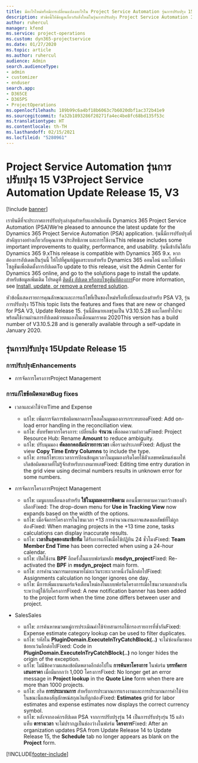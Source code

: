 ```yaml
---
title: มีอะไรใหม่หรือมีการเปลี่ยนแปลงอะไรใน Project Service Automation รุ่นการปรับปรุง 15 V3
description: หัวข้อนี้ให้ข้อมูลเกี่ยวกับสิ่งใหม่ในรุ่นการปรับปรุง Project Service Automation 15, V3
author: ruhercul
manager: kfend
ms.service: project-operations
ms.custom: dyn365-projectservice
ms.date: 01/27/2020
ms.topic: article
ms.author: ruhercul
audience: Admin
search.audienceType:
- admin
- customizer
- enduser
search.app:
- D365CE
- D365PS
- ProjectOperations
ms.openlocfilehash: 189b99c6a4bf18b6063c7b6020dbf1ac372b41e9
ms.sourcegitcommit: fa32b1893286f20271fa4ec4be8fc68bd135f53c
ms.translationtype: HT
ms.contentlocale: th-TH
ms.lasthandoff: 02/15/2021
ms.locfileid: "5280961"
---
```

# <a name="project-service-automation-update-release-15-v3"></a><span data-ttu-id="bb172-103">Project Service Automation รุ่นการปรับปรุง 15 V3</span><span class="sxs-lookup"><span data-stu-id="bb172-103">Project Service Automation Update Release 15, V3</span></span>

[!include [banner](../includes/psa-now-project-operations.md)]

<span data-ttu-id="bb172-104">เรายินดีที่จะประกาศการปรับปรุงล่าสุดสำหรับแอปพลิเคชัน Dynamics 365 Project Service Automation (PSA)</span><span class="sxs-lookup"><span data-stu-id="bb172-104">We’re pleased to announce the latest update for the Dynamics 365 Project Service Automation (PSA) application.</span></span> <span data-ttu-id="bb172-105">รุ่นนี้มีการปรับปรุงที่สำคัญบางอย่างเกี่ยวกับคุณภาพ ประสิทธิภาพ และการใช้งาน</span><span class="sxs-lookup"><span data-stu-id="bb172-105">This release includes some important improvements to quality, performance, and usability.</span></span> <span data-ttu-id="bb172-106">รุ่นนี้เข้ากันได้กับ Dynamics 365 9.x</span><span class="sxs-lookup"><span data-stu-id="bb172-106">This release is compatible with Dynamics 365 9.x.</span></span> <span data-ttu-id="bb172-107">หากต้องการอัปเดตเป็นรุ่นนี้ ให้ไปที่ศูนย์ผู้ดูแลระบบสำหรับ Dynamics 365 ออนไลน์ และไปที่หน้าโซลูชันเพื่อติดตั้งการอัปเดต</span><span class="sxs-lookup"><span data-stu-id="bb172-107">To update to this release, visit the Admin Center for Dynamics 365 online, and go to the solutions page to install the update.</span></span> <span data-ttu-id="bb172-108">สำหรับข้อมูลเพิ่มเติม โปรดดูที่ [ติดตั้ง อัปเดต หรือลบโซลูชันที่ต้องการ](https://docs.microsoft.com/power-platform/admin/install-remove-preferred-solution)</span><span class="sxs-lookup"><span data-stu-id="bb172-108">For more information, see [Install, update, or remove a preferred solution](https://docs.microsoft.com/power-platform/admin/install-remove-preferred-solution).</span></span>

<span data-ttu-id="bb172-109">หัวข้อนี้แสดงรายการคุณลักษณะและการแก้ไขที่เป็นของใหม่หรือที่เปลี่ยนแปลงสำหรับ PSA V3, รุ่นการปรับปรุง 15</span><span class="sxs-lookup"><span data-stu-id="bb172-109">This topic lists the features and fixes that are new or changed for PSA V3, Update Release 15.</span></span> <span data-ttu-id="bb172-110">รุ่นนี้มีหมายเลขรุ่นเป็น V3.10.5.28 และโดยทั่วไปจะพร้อมใช้งานผ่านการอัปเดตด้วยตนเองในเดือนมกราคม 2020</span><span class="sxs-lookup"><span data-stu-id="bb172-110">This version has a build number of V3.10.5.28 and is generally available through a self-update in January 2020.</span></span>

## <a name="update-release-15"></a><span data-ttu-id="bb172-111">รุ่นการปรับปรุง 15</span><span class="sxs-lookup"><span data-stu-id="bb172-111">Update Release 15</span></span> 

### <a name="enhancements"></a><span data-ttu-id="bb172-112">การปรับปรุง</span><span class="sxs-lookup"><span data-stu-id="bb172-112">Enhancements</span></span>

- <span data-ttu-id="bb172-113">การจัดการโครงการ</span><span class="sxs-lookup"><span data-stu-id="bb172-113">Project Management</span></span>

### <a name="bug-fixes"></a><span data-ttu-id="bb172-114">การแก้ไขข้อผิดพลาด</span><span class="sxs-lookup"><span data-stu-id="bb172-114">Bug fixes</span></span>

- <span data-ttu-id="bb172-115">เวลาและค่าใช้จ่าย</span><span class="sxs-lookup"><span data-stu-id="bb172-115">Time and Expense</span></span>

  - <span data-ttu-id="bb172-116">แก้ไข: เพิ่มการจัดการข้อผิดพลาดการโหลดในมุมมองการกระทบยอด</span><span class="sxs-lookup"><span data-stu-id="bb172-116">Fixed: Add on-load error handling in the reconciliation view.</span></span>
  - <span data-ttu-id="bb172-117">แก้ไข: ฮับทรัพยากรโครงการ: เปลี่ยนชื่อ **จำนวน** เพื่อลดความกำกวม</span><span class="sxs-lookup"><span data-stu-id="bb172-117">Fixed: Project Resource Hub: Rename **Amount** to reduce ambiguity.</span></span>
  - <span data-ttu-id="bb172-118">แก้ไข: ปรับมุมมอง **คัดลอกคอลัมน์รายการเวลา** เพื่อรวมประเภท</span><span class="sxs-lookup"><span data-stu-id="bb172-118">Fixed: Adjust the view **Copy Time Entry Columns** to include the type.</span></span>
  - <span data-ttu-id="bb172-119">แก้ไข: การแก้ไขระยะเวลาการป้อนข้อมูลเวลาในมุมมองกริดโดยใช้ตัวเลขทศนิยมส่งผลให้เกิดข้อผิดพลาดที่ไม่รู้จักสำหรับบางหมายเลข</span><span class="sxs-lookup"><span data-stu-id="bb172-119">Fixed: Editing time entry duration in the grid view using decimal numbers results in unknown error for some numbers.</span></span>

- <span data-ttu-id="bb172-120">การจัดการโครงการ</span><span class="sxs-lookup"><span data-stu-id="bb172-120">Project Management</span></span>

  - <span data-ttu-id="bb172-121">แก้ไข: เมนูแบบเลื่อนลงสำหรับ **ใช้ในมุมมองการติดตาม** ตอนนี้ขยายตามความกว้างของตัวเลือก</span><span class="sxs-lookup"><span data-stu-id="bb172-121">Fixed: The drop-down menu for **Use in Tracking View** now expands based on the width of the options.</span></span>
  - <span data-ttu-id="bb172-122">แก้ไข: เมื่อจัดการโครงการในโซนเวลา +13 การคำนวณงานอาจแสดงผลลัพธ์ที่ไม่ถูกต้อง</span><span class="sxs-lookup"><span data-stu-id="bb172-122">Fixed: When managing projects in the +13 time zone, tasks calculations can display inaccurate results.</span></span>
  - <span data-ttu-id="bb172-123">แก้ไข: **เวลาสิ้นสุดของสมาชิกทีม** ได้รับการแก้ไขเมื่อใช้ปฏิทิน 24 ชั่วโมง</span><span class="sxs-lookup"><span data-stu-id="bb172-123">Fixed: **Team Member End Time** has been corrected when using a 24-hour calendar.</span></span>
  - <span data-ttu-id="bb172-124">แก้ไข: เปิดใช้งาน **BPF** อีกครั้งในแบบฟอร์มหลัก **msdyn_project**</span><span class="sxs-lookup"><span data-stu-id="bb172-124">Fixed: Re-activated the **BPF** in **msdyn_project** main form.</span></span>
  - <span data-ttu-id="bb172-125">แก้ไข: การคำนวณการมอบหมายไม่ละเว้นระยะเวลาหนึ่งวันอีกต่อไป</span><span class="sxs-lookup"><span data-stu-id="bb172-125">Fixed: Assignments calculation no longer ignores one day.</span></span>
  - <span data-ttu-id="bb172-126">แก้ไข: มีการเพิ่มแบนเนอร์แจ้งเตือนใหม่ลงในแบบฟอร์มโครงการเมื่อโซนเวลาแตกต่างกันระหว่างผู้ใช้กับโครงการ</span><span class="sxs-lookup"><span data-stu-id="bb172-126">Fixed: A new notification banner has been added to the project form when the time zone differs between user and project.</span></span>

- <span data-ttu-id="bb172-127">Sales</span><span class="sxs-lookup"><span data-stu-id="bb172-127">Sales</span></span>

  - <span data-ttu-id="bb172-128">แก้ไข: การค้นหาหมวดหมู่การประเมิณค่าใช้จ่ายสามารถใช้กรองรายการที่ซ้ำกัน</span><span class="sxs-lookup"><span data-stu-id="bb172-128">Fixed: Expense estimate category lookup can be used to filter duplicates.</span></span>
  - <span data-ttu-id="bb172-129">แก้ไข: รหัสใน **PluginDomain.ExecuteInTryCatchBlock(..)** จะไม่ซ่อนที่มาของข้อยกเว้นอีกต่อไป</span><span class="sxs-lookup"><span data-stu-id="bb172-129">Fixed: Code in **PluginDomain.ExecuteInTryCatchBlock(..)** no longer hides the origin of the exception.</span></span>
  - <span data-ttu-id="bb172-130">แก้ไข: ไม่มีข้อความแสดงข้อผิดพลาดอีกต่อไปใน **การค้นหาโครงการ** ในฟอร์ม **บรรทัดการเสนอราคา** เมื่อมีมากกว่า 1,000 โครงการ</span><span class="sxs-lookup"><span data-stu-id="bb172-130">Fixed: No longer get an error message in **Project lookup** in the **Quote Line** form when there are more than 1000 projects.</span></span>
  - <span data-ttu-id="bb172-131">แก้ไข: กริด **การประมาณการ** สำหรับการประมาณการแรงงานและการประมาณการค่าใช้จ่ายในขณะนี้แสดงสัญลักษณ์สกุลเงินที่ถูกต้อง</span><span class="sxs-lookup"><span data-stu-id="bb172-131">Fixed: **Estimates** grid for labor estimates and expense estimates now displays the correct currency symbol.</span></span>
  - <span data-ttu-id="bb172-132">แก้ไข: หลังจากองค์กรอัปเดต PSA จากการปรับปรุงรุ่น 14 เป็นการปรับปรุงรุ่น 15 แล้ว แท็บ **ตารางเวลา** จะไม่ปรากฏเป็นช่องว่างในฟอร์ม **โครงการ**</span><span class="sxs-lookup"><span data-stu-id="bb172-132">Fixed: After an organization updates PSA from Update Release 14 to Update Release 15, the **Schedule** tab no longer appears as blank on the **Project** form.</span></span>


[!INCLUDE[footer-include](../includes/footer-banner.md)]